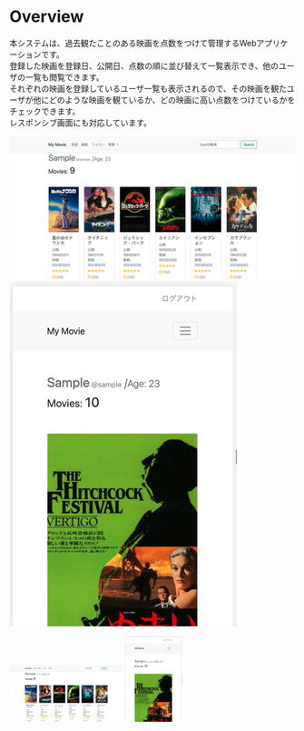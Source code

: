 # Overview
本システムは、過去観たことのある映画を点数をつけて管理するWebアプリケーションです。  
登録した映画を登録日、公開日、点数の順に並び替えて一覧表示でき、他のユーザの一覧も閲覧できます。  
それぞれの映画を登録しているユーザ一覧も表示されるので、その映画を観たユーザが他にどのような映画を観ているか、どの映画に高い点数をつけているかをチェックできます。  
レスポンシブ画面にも対応しています。  

![映画リスト画像](./img/readme_movie_list.png)
![映画リスト(レスポンシブ)画像](./img/readme_movie_%20Responsive.png)

<img src="./img/readme_movie_list.png" width="200">
<img src="./img/readme_movie_%20Responsive.png" width="100">